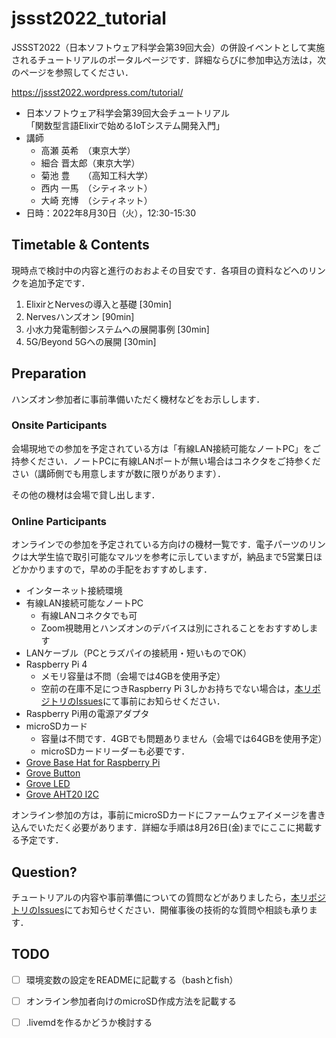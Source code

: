 # jssst2022_tutorial

JSSST2022（日本ソフトウェア科学会第39回大会）の併設イベントとして実施されるチュートリアルのポータルページです．詳細ならびに参加申込方法は，次のページを参照してください．

https://jssst2022.wordpress.com/tutorial/

- 日本ソフトウェア科学会第39回大会チュートリアル  
「関数型言語Elixirで始めるIoTシステム開発入門」
- 講師
  - 高瀬 英希　（東京大学）
  - 細合 晋太郎（東京大学）
  - 菊池 豊　　（高知工科大学）
  - 西内 一馬　（シティネット）
  - 大崎 充博　（シティネット）
- 日時：2022年8月30日（火），12:30-15:30

## Timetable & Contents

現時点で検討中の内容と進行のおおよその目安です．各項目の資料などへのリンクを追加予定です．

1. ElixirとNervesの導入と基礎 [30min]
1. Nervesハンズオン [90min]
1. 小水力発電制御システムへの展開事例 [30min]
1. 5G/Beyond 5Gへの展開 [30min]

## Preparation

ハンズオン参加者に事前準備いただく機材などをお示しします．

### Onsite Participants

会場現地での参加を予定されている方は「有線LAN接続可能なノートPC」をご持参ください．ノートPCに有線LANポートが無い場合はコネクタをご持参ください（講師側でも用意しますが数に限りがあります）．

その他の機材は会場で貸し出します．

### Online Participants

オンラインでの参加を予定されている方向けの機材一覧です．電子パーツのリンクは大学生協で取引可能なマルツを参考に示していますが，納品まで5営業日ほどかかりますので，早めの手配をおすすめします．

- インターネット接続環境
- 有線LAN接続可能なノートPC
  - 有線LANコネクタでも可
  - Zoom視聴用とハンズオンのデバイスは別にされることをおすすめします
- LANケーブル（PCとラズパイの接続用・短いものでOK）
- Raspberry Pi 4
  - メモリ容量は不問（会場では4GBを使用予定）
  - 空前の在庫不足につきRaspberry Pi 3しかお持ちでない場合は，[本リポジトリのIssues](https://github.com/b5g-ex/jssst2022_tutorial/issues)にて事前にお知らせください．
- Raspberry Pi用の電源アダプタ
- microSDカード
  - 容量は不問です．4GBでも問題ありません（会場では64GBを使用予定）
  - microSDカードリーダーも必要です．
- [Grove Base Hat for Raspberry Pi](https://www.marutsu.co.jp/pc/i/31964924/)
- [Grove Button](https://www.marutsu.co.jp/pc/i/10229505/)
- [Grove LED](https://www.marutsu.co.jp/pc/i/829294/)
- [Grove AHT20 I2C](https://www.marutsu.co.jp/pc/i/34539580/)

オンライン参加の方は，事前にmicroSDカードにファームウェアイメージを書き込んでいただく必要があります．詳細な手順は8月26日(金)までにここに掲載する予定です．

## Question?

チュートリアルの内容や事前準備についての質問などがありましたら，[本リポジトリのIssues](https://github.com/b5g-ex/jssst2022_tutorial/issues)にてお知らせください．開催事後の技術的な質問や相談も承ります．

## TODO

- [ ] 環境変数の設定をREADMEに記載する（bashとfish）
- [ ] オンライン参加者向けのmicroSD作成方法を記載する
- [ ] .livemdを作るかどうか検討する

